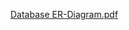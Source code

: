 [Database ER-Diagram.pdf](https://github.com/StefanStricker/Airbnb_Datamart/files/11421562/Database.ER-Diagram.pdf)
